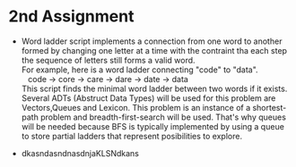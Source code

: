 # 2nd Assignment 

* Word ladder script implements a connection from one word to another formed by changing one letter at a time with the contraint tha each step the sequence of letters still forms a valid word.    
    For example, here is a word ladder connecting "code" to "data".  
        &ensp; code → core → care → dare → date → data    
      This script finds the minimal word ladder between two words if it exists. Several ADTs (Abstruct Data Types) will be used for this problem are
Vectors,Queues and Lexicon. This problem is an instance of a shortest-path problem and breadth-first-search will be used. That's why
queues will be needed because BFS is typically implemented by using a queue to store partial ladders that represent posibilities to explore.

* dkasndasndnasdnjaKLSNdkans
